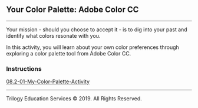 ## Your Color Palette: Adobe Color CC

---

Your mission - should you choose to accept it - is to dig into your past and identify what colors resonate with you. 

In this activity, you will learn about your own color preferences through exploring a color palette tool from Adobe Color CC. 

### Instructions

[08.2-01-My-Color-Palette-Activity](https://docs.google.com/document/d/1z0BFRz6jA-lkKl8ONE9K6ZL1iMylCV0AilDjYGREmIU/edit?usp=sharing)

---

Trilogy Education Services © 2019. All Rights Reserved.
